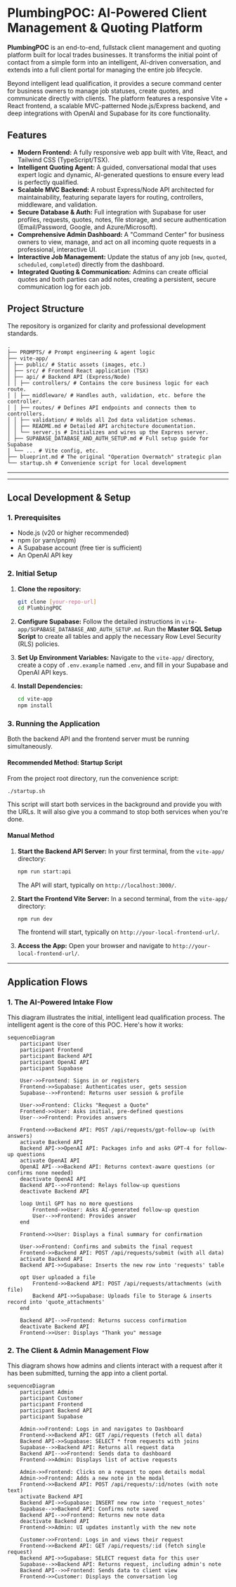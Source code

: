 # PlumbingPOC: AI-Powered Client Management & Quoting Platform

**PlumbingPOC** is an end-to-end, fullstack client management and quoting platform built for local trades businesses. It transforms the initial point of contact from a simple form into an intelligent, AI-driven conversation, and extends into a full client portal for managing the entire job lifecycle.

Beyond intelligent lead qualification, it provides a secure command center for business owners to manage job statuses, create quotes, and communicate directly with clients. The platform features a responsive Vite + React frontend, a scalable MVC-patterned Node.js/Express backend, and deep integrations with OpenAI and Supabase for its core functionality.

## Features

-   **Modern Frontend:** A fully responsive web app built with Vite, React, and Tailwind CSS (TypeScript/TSX).
-   **Intelligent Quoting Agent:** A guided, conversational modal that uses expert logic and dynamic, AI-generated questions to ensure every lead is perfectly qualified.
-   **Scalable MVC Backend:** A robust Express/Node API architected for maintainability, featuring separate layers for routing, controllers, middleware, and validation.
-   **Secure Database & Auth:** Full integration with Supabase for user profiles, requests, quotes, notes, file storage, and secure authentication (Email/Password, Google, and Azure/Microsoft).
-   **Comprehensive Admin Dashboard:** A "Command Center" for business owners to view, manage, and act on all incoming quote requests in a professional, interactive UI.
-   **Interactive Job Management:** Update the status of any job (`new`, `quoted`, `scheduled`, `completed`) directly from the dashboard.
-   **Integrated Quoting & Communication:** Admins can create official quotes and both parties can add notes, creating a persistent, secure communication log for each job.

## Project Structure

The repository is organized for clarity and professional development standards.

```
.
├── PROMPTS/ # Prompt engineering & agent logic
├── vite-app/
│ ├── public/ # Static assets (images, etc.)
│ ├── src/ # Frontend React application (TSX)
│ ├── api/ # Backend API (Express/Node)
│ │ ├── controllers/ # Contains the core business logic for each route.
│ │ ├── middleware/ # Handles auth, validation, etc. before the controller.
│ │ ├── routes/ # Defines API endpoints and connects them to controllers.
│ │ ├── validation/ # Holds all Zod data validation schemas.
│ │ ├── README.md # Detailed API architecture documentation.
│ │ └── server.js # Initializes and wires up the Express server.
│ ├── SUPABASE_DATABASE_AND_AUTH_SETUP.md # Full setup guide for Supabase
│ └── ... # Vite config, etc.
├── blueprint.md # The original "Operation Overmatch" strategic plan
└── startup.sh # Convenience script for local development
```

---

---

## Local Development & Setup

### 1. Prerequisites

-   Node.js (v20 or higher recommended)
-   npm (or yarn/pnpm)
-   A Supabase account (free tier is sufficient)
-   An OpenAI API key

### 2. Initial Setup

1.  **Clone the repository:**
    ```sh
    git clone [your-repo-url]
    cd PlumbingPOC
    ```

2.  **Configure Supabase:**
    Follow the detailed instructions in `vite-app/SUPABASE_DATABASE_AND_AUTH_SETUP.md`. Run the **Master SQL Setup Script** to create all tables and apply the necessary Row Level Security (RLS) policies.

3.  **Set Up Environment Variables:**
    Navigate to the `vite-app/` directory, create a copy of `.env.example` named `.env`, and fill in your Supabase and OpenAI API keys.

4.  **Install Dependencies:**
    ```sh
    cd vite-app
    npm install
    ```

### 3. Running the Application

Both the backend API and the frontend server must be running simultaneously.

#### Recommended Method: Startup Script

From the project root directory, run the convenience script:
```sh
./startup.sh
```
This script will start both services in the background and provide you with the URLs. It will also give you a command to stop both services when you're done.

#### Manual Method

1.  **Start the Backend API Server:**
    In your first terminal, from the `vite-app/` directory:
    ```sh
    npm run start:api
    ```
    The API will start, typically on `http://localhost:3000/`.

2.  **Start the Frontend Vite Server:**
    In a second terminal, from the `vite-app/` directory:
    ```sh
    npm run dev
    ```
    The frontend will start, typically on `http://your-local-frontend-url/`.

3.  **Access the App:**
    Open your browser and navigate to `http://your-local-frontend-url/`.

---

## Application Flows
### 1. The AI-Powered Intake Flow
This diagram illustrates the initial, intelligent lead qualification process.
The intelligent agent is the core of this POC. Here's how it works:

```mermaid
sequenceDiagram
    participant User
    participant Frontend
    participant Backend API
    participant OpenAI API
    participant Supabase

    User->>Frontend: Signs in or registers
    Frontend->>Supabase: Authenticates user, gets session
    Supabase-->>Frontend: Returns user session & profile

    User->>Frontend: Clicks "Request a Quote"
    Frontend->>User: Asks initial, pre-defined questions
    User-->>Frontend: Provides answers

    Frontend->>Backend API: POST /api/requests/gpt-follow-up (with answers)
    activate Backend API
    Backend API->>OpenAI API: Packages info and asks GPT-4 for follow-up questions
    activate OpenAI API
    OpenAI API-->>Backend API: Returns context-aware questions (or confirms none needed)
    deactivate OpenAI API
    Backend API-->>Frontend: Relays follow-up questions
    deactivate Backend API
    
    loop Until GPT has no more questions
        Frontend->>User: Asks AI-generated follow-up question
        User-->>Frontend: Provides answer
    end
    
    Frontend->>User: Displays a final summary for confirmation

    User->>Frontend: Confirms and submits the final request
    Frontend->>Backend API: POST /api/requests/submit (with all data)
    activate Backend API
    Backend API->>Supabase: Inserts the new row into 'requests' table
    
    opt User uploaded a file
        Frontend->>Backend API: POST /api/requests/attachments (with file)
        Backend API->>Supabase: Uploads file to Storage & inserts record into 'quote_attachments'
    end

    Backend API-->>Frontend: Returns success confirmation
    deactivate Backend API
    Frontend->>User: Displays "Thank you" message
```

### 2. The Client & Admin Management Flow

This diagram shows how admins and clients interact with a request after it has been submitted, turning the app into a client portal.

```mermaid
sequenceDiagram
    participant Admin
    participant Customer
    participant Frontend
    participant Backend API
    participant Supabase

    Admin->>Frontend: Logs in and navigates to Dashboard
    Frontend->>Backend API: GET /api/requests (fetch all data)
    Backend API->>Supabase: SELECT * from requests with joins
    Supabase-->>Backend API: Returns all request data
    Backend API-->>Frontend: Sends data to dashboard
    Frontend->>Admin: Displays list of active requests

    Admin->>Frontend: Clicks on a request to open details modal
    Admin->>Frontend: Adds a new note in the modal
    Frontend->>Backend API: POST /api/requests/:id/notes (with note text)
    activate Backend API
    Backend API->>Supabase: INSERT new row into 'request_notes'
    Supabase-->>Backend API: Confirms note saved
    Backend API-->>Frontend: Returns new note data
    deactivate Backend API
    Frontend->>Admin: UI updates instantly with the new note

    Customer->>Frontend: Logs in and views their request
    Frontend->>Backend API: GET /api/requests/:id (fetch single request)
    Backend API->>Supabase: SELECT request data for this user
    Supabase-->>Backend API: Returns request, including admin's note
    Backend API-->>Frontend: Sends data to client view
    Frontend->>Customer: Displays the conversation log
```
